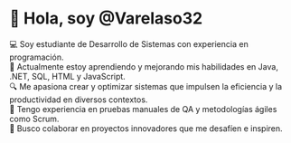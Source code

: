 # 👋 Hola, soy @Varelaso32
💻 Soy estudiante de Desarrollo de Sistemas con experiencia en programación.  
🌱 Actualmente estoy aprendiendo y mejorando mis habilidades en Java, .NET, SQL, HTML y JavaScript.  
🔍 Me apasiona crear y optimizar sistemas que impulsen la eficiencia y la productividad en diversos contextos.  
🤝 Tengo experiencia en pruebas manuales de QA y metodologías ágiles como Scrum.  
🎯 Busco colaborar en proyectos innovadores que me desafíen e inspiren.  
